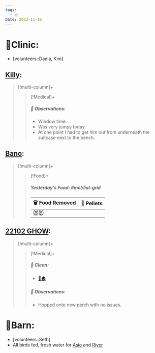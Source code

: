 ```yaml
---
tags:
  - 🗒️
Date: 2022-11-16
---
```


# 🏥Clinic:
- [volunteers::Dania, Kim]

## [Killy](../RARE%20Birds/Ed%20Birds/Killy.md):
> [!multi-column]+
>
>> [!Medical]+
>> ##### 🔭 Observations:
>> - Window time.
>> - Was very jumpy today.
>> - At one point I had to get him out from underneath the suitcase next to the bench.

## [Bano](../RARE%20Birds/Ed%20Birds/Bano.md):
> [!multi-column]+
>
>> [!Food]+
>> ##### Yesterday's Food: #mcl/list-grid
>> |🗑️ Food Removed| 💩 Pellets
>> |---|---|
>>|🐭🐭|

## [22102 GHOW](../RARE%20Birds/22102%20GHOW.md):
> [!multi-column]+
>
>> [!Medical]+
>>##### 🫧 Clean:
>> - [🧼🏠](../Admin/Codes/Moved%20to%20clean%20cage.md)
>>
>> ##### 🔭 Observations:
>> - Hopped onto new perch with no issues.

# 🏡Barn:
- [volunteers::Seth]
- All birds fed, fresh water for [Asio](../RARE%20Birds/Ed%20Birds/Asio.md) and [River](../RARE%20Birds/Ed%20Birds/River.md) 

